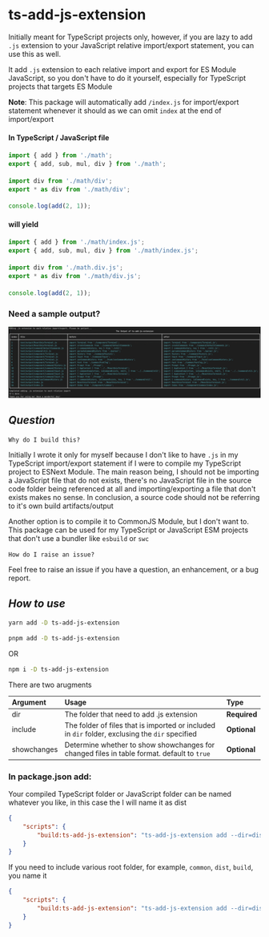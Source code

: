 # **ts-add-js-extension**

Initially meant for TypeScript projects only, however, if you are lazy to add `.js` extension to your JavaScript relative import/export statement, you can use this as well.

It add `.js` extension to each relative import and export for ES Module JavaScript, so you don't have to do it yourself, especially for TypeScript projects that targets ES Module

**Note**:
This package will automatically add `/index.js` for import/export statement whenever it should as we can omit `index` at the end of import/export

#### In TypeScript / JavaScript file

```ts
import { add } from './math';
export { add, sub, mul, div } from './math';

import div from './math/div';
export * as div from './math/div';

console.log(add(2, 1));
```

#### will yield

```ts
import { add } from './math/index.js';
export { add, sub, mul, div } from './math/index.js';

import div from './math.div.js';
export * as div from './math/div.js';

console.log(add(2, 1));
```

### Need a sample output?

![Sample](docs/sample.png 'Sample')

## **_Question_**

`Why do I build this?`

Initially I wrote it only for myself because I don't like to have `.js` in my TypeScript import/export statement if I were to compile my TypeScript project to ESNext Module. The main reason being, I should not be importing a JavaScript file that do not exists, there's no JavaScript file in the source code folder being referenced at all and importing/exporting a file that don't exists makes no sense. In conclusion, a source code should not be referring to it's own build artifacts/output

Another option is to compile it to CommonJS Module, but I don't want to. This package can be used for my TypeScript or JavaScript ESM projects that don't use a bundler like `esbuild` or `swc`

`How do I raise an issue?`

Feel free to raise an issue if you have a question, an enhancement, or a bug report.

## **_How to use_**

```sh
yarn add -D ts-add-js-extension
```

```sh
pnpm add -D ts-add-js-extension
```

OR

```sh
npm i -D ts-add-js-extension
```

There are two arugments

| Argument    | Usage                                                                                           | Type         |
| :---------- | :---------------------------------------------------------------------------------------------- | :----------- |
| dir         | The folder that need to add .js extension                                                       | **Required** |
| include     | The folder of files that is imported or included in `dir` folder, exclusing the `dir` specified | **Optional** |
| showchanges | Determine whether to show showchanges for changed files in table format. default to `true`      | **Optional** |

### In package.json add:

Your compiled TypeScript folder or JavaScript folder can be named whatever you like, in this case the I will name it as dist

```json
{
    "scripts": {
        "build:ts-add-js-extension": "ts-add-js-extension add --dir=dist"
    }
}
```

If you need to include various root folder, for example, `common`, `dist`, `build`, you name it

```json
{
    "scripts": {
        "build:ts-add-js-extension": "ts-add-js-extension add --dir=dist --include=common dist build --showchanges=true"
    }
}
```
